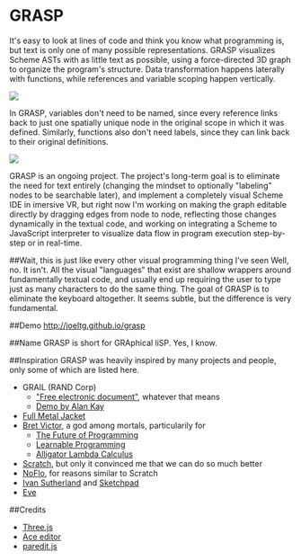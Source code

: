 GRASP
================
It's easy to look at lines of code and think you know what programming is, but text is only one of many possible representations. GRASP visualizes Scheme ASTs with as little text as possible, using a force-directed 3D graph to organize the program's structure. Data transformation happens laterally with functions, while references and variable scoping happen vertically.

![](https://raw.githubusercontent.com/joeltg/grasp/master/screenshots/0.png)

In GRASP, variables don't need to be named, since every reference links back to just one spatially unique node in the original scope in which it was defined. Similarly, functions also don't need labels, since they can link back to their original definitions.

![](https://raw.githubusercontent.com/joeltg/grasp/master/screenshots/1.png)

GRASP is an ongoing project. The project's long-term goal is to eliminate the need for text entirely (changing the mindset to optionally "labeling" nodes to be searchable later), and implement a completely visual Scheme IDE in imersive VR, but right now I'm working on making the graph editable directly by dragging edges from node to node, reflecting those changes dynamically in the textual code, and working on integrating a Scheme to JavaScript interpreter to visualize data flow in program execution step-by-step or in real-time.

##Wait, this is just like every other visual programming thing I've seen
Well, no. It isn't.
All the visual "languages" that exist are shallow wrappers around fundamentally textual code, and usually end up requiring the user to type just as many characters to do the same thing. The goal of GRASP is to eliminate the keyboard altogether. It seems subtle, but the difference is very fundamental.

##Demo
http://joeltg.github.io/grasp

##Name
GRASP is short for GRAphical liSP. Yes, I know.

##Inspiration
GRASP was heavily inspired by many projects and people, only some of which are listed here.
- GRAIL (RAND Corp)
  - ["Free electronic document"](http://www.rand.org/pubs/research_memoranda/RM5999.html), whatever that means
  - [Demo by Alan Kay](https://www.youtube.com/watch?v=QQhVQ1UG6aM)
- [Full Metal Jacket](http://web.onetel.net.uk/~hibou/fmj/FMJ.html)
- [Bret Victor](http://worrydream.com), a god among mortals, particularily for
  - [The Future of Programming](https://vimeo.com/71278954)
  - [Learnable Programming](http://worrydream.com/#!/LearnableProgramming)
  - [Alligator Lambda Calculus](http://worrydream.com/#!/AlligatorEggs)
- [Scratch](https://scratch.mit.edu/), but only it convinced me that we can do so much better
- [NoFlo](http://noflojs.org/), for reasons similar to Scratch
- [Ivan Sutherland](https://en.wikipedia.org/wiki/Ivan_Sutherland) and [Sketchpad](https://en.wikipedia.org/wiki/Sketchpad)
- [Eve](http://eve-lang.com/)

##Credits
- [Three.js](https://github.com/mrdoob/three.js/)
- [Ace editor](https://github.com/ajaxorg/ace)
- [paredit.js](https://github.com/rksm/paredit.js)
